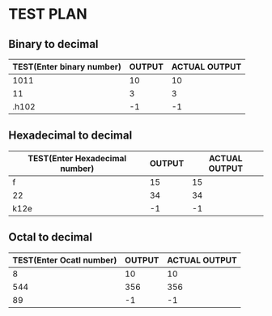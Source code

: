 # TEST PLAN
## Binary to decimal
 | TEST(Enter binary number)         |      OUTPUT     |    ACTUAL OUTPUT  |
 |-----------------------------------|-----------------|-------------------|
 |       1011                        |    10           |     10            |
 |       11                          |     3           |      3            |
 |        .h102                      |    -1           |     -1            |
 
 ## Hexadecimal to decimal
 | TEST(Enter Hexadecimal number)    |      OUTPUT     |    ACTUAL OUTPUT  |
 |-----------------------------------|-----------------|-------------------|
 |       f                           |       15        |        15         |
 |       22                          |       34        |        34         |
 |        k12e                       |       -1        |        -1         |

 ## Octal to decimal
 | TEST(Enter Ocatl number)          |      OUTPUT     |    ACTUAL OUTPUT  |
 |-----------------------------------|-----------------|-------------------|
 |         8                         |      10         |        10         |
 |       544                         |     356         |       356         |
 |        89                          |     -1            |       -1            |
